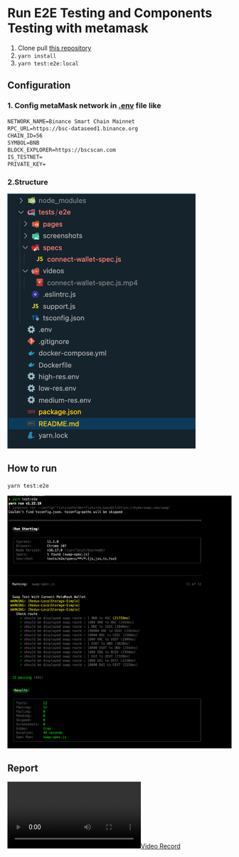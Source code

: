 # Run E2E Testing and Components Testing with metamask

1. Clone pull [this repository](https://github.com/KyberNetwork/synpress.git)
2. `yarn install`
3. `yarn test:e2e:local`

## Configuration

### 1. Config metaMask network in [.env](.env) file like

```env
NETWORK_NAME=Binance Smart Chain Mainnet
RPC_URL=https://bsc-dataseed1.binance.org
CHAIN_ID=56
SYMBOL=BNB
BLOCK_EXPLORER=https://bscscan.com
IS_TESTNET=
PRIVATE_KEY=
```

### 2.Structure


![structure](./docs/structure.png)

## How to run

```sh
yarn test:e2e
```
![cmd](./docs/run.png)

## Report
[![Video Record](./docs/swap-spec.js.mp4)](./docs/swap-spec.js.mp4)
